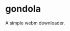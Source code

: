 # gondola
A simple webm downloader.

<!-- /////////// TODO ////////////////// 
 
save files with the name of the file
sauce
rating (replies)
design 

///////////////////////////////////


///////////// new stuffs //////////
menu
autoplay
gif
images
gondola maker  



////////////// ERRORS ///////////// 
empty link
link not found - /var/www/gondola/resources/getLinks.php on line 3
Error control operator, should not use! http://pt.stackoverflow.com/questions/84178/por-que-dizem-que-utilizar-arroba-pra-suprimir-erros-%c3%a9-uma-m%c3%a1-pr%c3%a1tica

 -->
